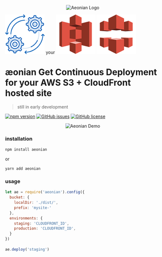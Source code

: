 <p align="center">
  <img src="https://github.com/acidjazz/aeonian/raw/master/media/ae.png" alt="Aeonian Logo"/>
</p>

![](media/automate.png)
<span> your </span>
![](media/s3.png)
![](media/cloudfront.png?2=2)



æonian
Get Continuous Deployment for your AWS S3 + CloudFront hosted site 
========
> still in early development

[![npm version](https://badge.fury.io/js/aeonian.svg)](https://badge.fury.io/js/aeonian)
[![GitHub issues](https://img.shields.io/github/issues/acidjazz/aeonian.svg)](https://github.com/acidjazz/aeonian/issues)
[![GitHub license](https://img.shields.io/badge/license-Apache%202-blue.svg)](https://raw.githubusercontent.com/acidjazz/aeonian/master/license)

<p align="center">
 <img src="https://github.com/acidjazz/aeonian/raw/master/demo.gif" alt="Aeonian Demo"/>
</p>

### installation
```bash
npm install aeonian
```
or
```bash
yarn add aeonian
```
###  usage
```javascript
let ae = require('aeonian').config({
  bucket: {
    localDir: './dist/',
    prefix: 'mysite-'
  },
  environments: {
    staging: 'CLOUDFRONT_ID',
    production: 'CLOUDFRONT_ID',
  }
})

ae.deploy('staging')
```
